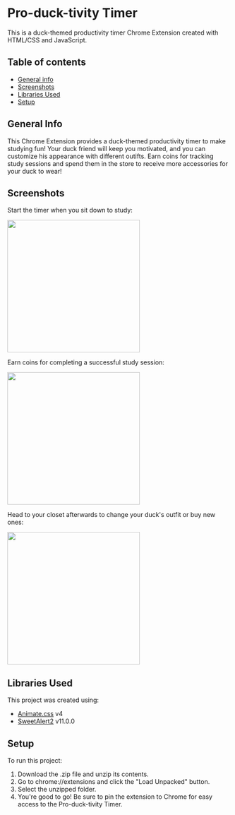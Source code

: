 # Pro-duck-tivity Timer
This is a duck-themed productivity timer Chrome Extension created with HTML/CSS and JavaScript.

## Table of contents
* [General info](#general-info)
* [Screenshots](#screenshots)
* [Libraries Used](#libraries-used)
* [Setup](#setup)

## General Info
This Chrome Extension provides a duck-themed productivity timer to make studying fun! Your duck friend will keep you motivated, and you can customize his appearance with different outifts. Earn coins for tracking study sessions and spend them in the store to receive more accessories for your duck to wear!

## Screenshots
Start the timer when you sit down to study:

<img src = "https://user-images.githubusercontent.com/29318811/118349709-4835d300-b520-11eb-9248-51719a236c34.png" width="300">

Earn coins for completing a successful study session:

<img src = "https://user-images.githubusercontent.com/29318811/118349739-87642400-b520-11eb-9eb4-3647bc16f8d1.png" width="300">

Head to your closet afterwards to change your duck's outfit or buy new ones:

<img src = "https://user-images.githubusercontent.com/29318811/118349836-2a1ca280-b521-11eb-9faa-3a45df51f1ae.png" width="300">

## Libraries Used
This project was created using:
* [Animate.css](https://animate.style/) v4
* [SweetAlert2](https://www.jsdelivr.com/package/npm/sweetalert2) v11.0.0

## Setup
To run this project:
1. Download the .zip file and unzip its contents.
2. Go to chrome://extensions and click the "Load Unpacked" button.
3. Select the unzipped folder.
4. You're good to go! Be sure to pin the extension to Chrome for easy access to the Pro-duck-tivity Timer.

